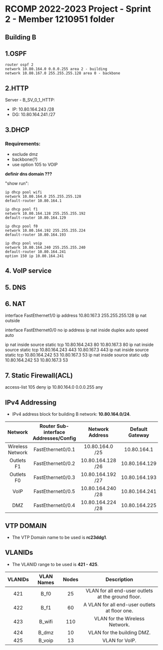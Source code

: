 # RCOMP 2022-2023 Project - Sprint 2 - Member 1210951 folder

## Building B

## 1.OSPF

    router ospf 2
    network 10.80.164.0 0.0.0.255 area 2 - building
    network 10.80.167.0 255.255.255.128 area 0 - backbone

## 2.HTTP
Server - B_SV_0_1_HTTP:
- IP: 10.80.164.243 /28
- DG: 10.80.164.241 /27

## 3.DHCP

### Requirements:
- exclude dmz
- backbone(?) 
- use option  105 to VOIP  

**definir dns domain ???**

"show run":

    ip dhcp pool wifi
    network 10.80.164.0 255.255.255.128
    default-router 10.80.164.1

    ip dhcp pool f1
    network 10.80.164.128 255.255.255.192
    default-router 10.80.164.129

    ip dhcp pool f0
    network 10.80.164.192 255.255.255.224
    default-router 10.80.164.193

    ip dhcp pool voip
    network 10.80.164.240 255.255.255.240
    default-router 10.80.164.241
    option 150 ip 10.80.164.241

## 4. VoIP service

## 5. DNS


## 6. NAT

interface FastEthernet1/0
ip address 10.80.167.3 255.255.255.128
ip nat outside

interface FastEthernet0/0
no ip address
ip nat inside
duplex auto
speed auto

ip nat inside source static tcp 10.80.164.243 80 10.80.167.3 80 
ip nat inside source static tcp 10.80.164.243 443 10.80.167.3 443
ip nat inside source static tcp 10.80.164.242 53 10.80.167.3 53 
ip nat inside source static udp 10.80.164.242 53 10.80.167.3 53 



## 7. Static Firewall(ACL)
access-list 105 deny ip 10.80.164.0 0.0.0.255 any


## IPv4 Addressing

- IPv4 address block for building B network: **10.80.164.0/24**.

|       Network    | Router Sub-interface Addresses/Config | Network Address | Default Gateway|End Node Device IPV4 | Broadcast Address | Usable Addresses |
| :--------------: | :-----------------------------------: | :-------------:  | :---------------: | :---------------: | :--------------:|:--------------:|
| Wireless Network |          FastEthernet0/0.1          | 10.80.164.0 /25    |  10.80.164.1    |    10.80.164.2      |   10.80.164.127   |       126        |
|    Outlets F1    |          FastEthernet0/0.2          | 10.80.164.128 /26  |  10.80.164.129    |   10.80.164.130     |   10.80.164.191   |        62        |
|    Outlets F0    |          FastEthernet0/0.3          | 10.80.164.192 /27  |  10.80.164.193    |   10.80.164.194     |   10.80.164.223   |        30        |
|       VoIP       |          FastEthernet0/0.5          | 10.80.164.240 /28  |  10.80.164.241    |    ------------     |   10.80.164.255   |        14        |
|       DMZ        |          FastEthernet0/0.4          | 10.80.164.224 /28  |  10.80.164.225    |   10.80.164.226     |   10.80.164.239   |        14        |



## VTP DOMAIN

- The VTP Domain name to be used is **rc23ddg1**.

## VLANIDs

- The VLANID range to be used is **421 - 425**.

| **VLANIDs** | **VLAN Names** | **Nodes** |                  **Description**                   |
| :---------: | :------------: | :-------: | :------------------------------------------------: |
|     421     |     B_f0       |    25     |VLAN for all end-user outlets at the ground floor.  |
|     422     |      B_f1      |    60     |   A VLAN for all end-user outlets at floor one.    |
|     423     |      B_wifi    |    110    |VLAN for the Wireless Network.                      |
|     424     |     B_dmz      |    10     |             VLAN for the building DMZ.             |
|     425     |     B_voip     |    13     |                   VLAN for VoIP.                   |
